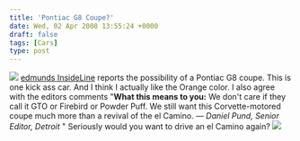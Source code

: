 ```yaml
---
title: 'Pontiac G8 Coupe?'
date: Wed, 02 Apr 2008 13:55:24 +0000
draft: false
tags: [Cars]
type: post
---
```


![](http://a332.g.akamai.net/f/332/936/12h/www.edmunds.com//media/il/news/2008/0331/pontiac.g8.coupe.concept.f34.500.jpg) [edmunds InsideLine](http://www.edmunds.com/insideline/do/News/articleId=125393?tid=edmunds.il.home.photopanel..1.*#3) reports the possibility of a Pontiac G8 coupe. This is one kick ass car. And I think I actually like the Orange color. I also agree with the editors comments "**What this means to you:** We don't care if they call it GTO or Firebird or Powder Puff. We still want this Corvette-motored coupe much more than a revival of the el Camino. — _Daniel Pund, Senior Editor, Detroit_      " Seriously would you want to drive an el Camino again? [![](http://img463.imageshack.us/img463/7140/untitledhi4.png)](http://img463.imageshack.us/img463/7140/untitledhi4.png)